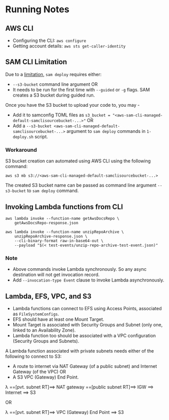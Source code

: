 # Running Notes

## AWS CLI

- Configuring the CLI: `aws configure`
- Getting account details: `aws sts get-caller-identity`

## SAM CLI Limitation

Due to a [limitation](https://github.com/aws/aws-sam-cli/issues/1701), `sam deploy` requires either:

- `--s3-bucket` command line argument OR
- It needs to be run for the first time with `--guided` or `-g` flags. SAM creates a S3 bucket during guided run.

Once you have the S3 bucket to upload your code to, you may -

- Add it to samconfig TOML files as `s3_bucket = "<aws-sam-cli-managed-default-samclisourcebucket-...>"` OR
- Add a `--s3-bucket <aws-sam-cli-managed-default-samclisourcebucket-...>` argument to `sam deploy` commands in `1-deploy.sh` script.

### Workaround

S3 bucket creation can automated using AWS CLI using the following command:

```
aws s3 mb s3://<aws-sam-cli-managed-default-samclisourcebucket-...>
```

The created S3 bucket name can be passed as command line argument `--s3-bucket` to `sam deploy` command.

## Invoking Lambda functions from CLI

```
aws lambda invoke --function-name getAwsDocsRepo \
	getAwsDocsRepo-response.json
```

```
aws lambda invoke --function-name unzipRepoArchive \
	unzipRepoArchive-response.json \
	--cli-binary-format raw-in-base64-out \
	--payload "$(< test-events/unzip-repo-archive-test-event.json)"
```

### Note

- Above commands invoke Lambda synchronously. So any async destination will not get invocation record.
- Add `--invocation-type Event` clause to invoke Lambda asynchronously.

## Lambda, EFS, VPC, and S3

- Lambda functions can connect to EFS using Access Points, associated as `FileSystemConfigs`.
- EFS should have at least one Mount Target.
- Mount Target is associated with Security Groups and Subnet (only one, linked to an Availability Zone).
- Lambda function too should be associated with a VPC configuration (Security Groups and Subnets).

A Lambda function associated with private subnets needs either of the following to connect to S3:
- A route to internet via NAT Gateway (of a public subnet) and Internet Gateway (of the VPC) OR
- A S3 VPC (Gateway) End Point.

λ ==[pvt. subnet RT]==> NAT gateway ==[public subnet RT]==> IGW ==> Internet ==> S3

OR

λ ==[pvt. subnet RT]==> VPC (Gateway) End Point ==> S3
